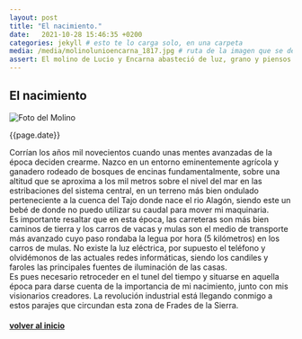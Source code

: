 ```yaml
---
layout: post
title: "El nacimiento."
date:   2021-10-28 15:46:35 +0200
categories: jekyll # esto te lo carga solo, en una carpeta
media: /media/molinolunioencarna_1817.jpg # ruta de la imagen que se desea mostrar 
assert: El molino de Lucio y Encarna abasteció de luz, grano y piensos al pueblo durante muchos años  #testo inical del post
---
```


<section>
    <article>
        <div class="section-title"><h2>El nacimiento</h2></div>
        <div class="section-design"> 
            <div class="post-design">
                <img src="{{ page.media | relative_url }}" alt="Foto del Molino" /> <br> <!-- carga de imagen-->
                <p>{{page.date}}</p>
                <p class="margen-vert">Corrían los años  mil novecientos cuando unas mentes avanzadas de la época deciden crearme. Nazco en un entorno eminentemente agrícola y ganadero rodeado de bosques de encinas  fundamentalmente,  sobre una altitud que se aproxima a los mil metros sobre el nivel del mar en las estribaciones del sistema central, en un terreno más bien ondulado perteneciente a la cuenca del Tajo donde nace el rio Alagón, siendo este un bebé de donde no puedo utilizar su caudal para mover mi maquinaria.
                <br> 
                Es importante resaltar que en esta época, las carreteras son más bien caminos de tierra y
                los carros de vacas y mulas son el medio de transporte más avanzado cuyo paso rondaba la legua por hora (5 kilómetros) en los carros de mulas. No existe la luz eléctrica, por supuesto el teléfono y olvidémonos de las actuales redes informáticas, siendo los candiles y faroles las principales fuentes de iluminación de las casas.
                <br>
                Es pues necesario retroceder en el tunel del tiempo y situarse en aquella época para darse cuenta de la importancia de mi nacimiento, junto con mis visionarios creadores.
                La revolución industrial está llegando conmigo a estos parajes que circundan esta zona de Frades de la Sierra.</p>
                <a href="/blog"><h4 class="center-text">volver al inicio</h4></a><!-- enlace a la pagina de inicio-->
            </div>
        </div>
    </article>
</section>